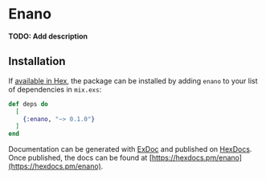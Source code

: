 # Enano

**TODO: Add description**

## Installation

If [available in Hex](https://hex.pm/docs/publish), the package can be installed
by adding `enano` to your list of dependencies in `mix.exs`:

```elixir
def deps do
  [
    {:enano, "~> 0.1.0"}
  ]
end
```

Documentation can be generated with [ExDoc](https://github.com/elixir-lang/ex_doc)
and published on [HexDocs](https://hexdocs.pm). Once published, the docs can
be found at [https://hexdocs.pm/enano](https://hexdocs.pm/enano).

